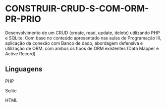 # CONSTRUIR-CRUD-S-COM-ORM-PR-PRIO
Desenvolvimento de um CRUD (create, read, update, delete) utilizando PHP e SQLite. Com base no conteúdo apresentado nas aulas de Programação III, aplicação da conexão com Banco de dado, abordagem defensiva e utilização de ORM: com ambos os tipos de ORM existentes (Data Mapper e Active Record). 

## Linguagens

PHP

Sqlite

HTML


